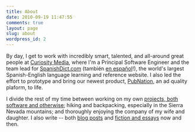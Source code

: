 ```yaml
---
title: About
date: 2010-09-19 11:47:55
comments: true
layout: page
slug: about
wordpress_id: 2
---
```


By day, I get to work with incredibly smart, talented, and all-around great
people at [Curiosity Media](http://www.curiositymedia.com), where I'm a
Principal Software Engineer and the team lead for
[SpanishDict.com](http://www.spanishdict.com) (también [en
español](http://www.spanishdict.com/traductor/)!), the world's largest
Spanish-English language learning and reference website. I also led the effort
to prototype and bring our newest product, [PubNation](http://pubnation.com), an
ad quality plaform, to life.

I divide the rest of my time between working on my own
[projects, both software and otherwise](http://williambert.online/projects);
hiking and backpacking, especially in the Sierra Nevada mountains; and
thoroughly enjoying the company of my wife and daughter. I also write -- both
[blog posts](http://williambert.online) and
[fiction and essays](http://williamjohnbert.com/publications/) now and then.
